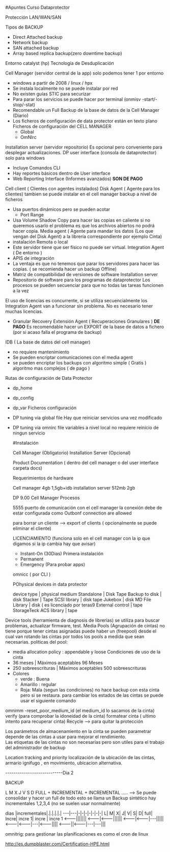 #Apuntes Curso Dataprotector

Protección LAN/WAN/SAN

Tipos de BACKUP

- Direct Attached backup
- Network backup
- SAN attached backup
- Array based replica backup(zero downtime backup)

Entorno catalyst (hp) Tecnología de Desduplicación

Cell Manager (servidor central de la app) solo podemos tener 1 por entorno
  - windows a partir de 2008 / linux / hpx
  - Se instala localmente no se puede instalar por red
  - No existen guías STIC para securizar
  - Para parar los servicios se puede hacer por terminal (onmisv -start/-stop/-stat)
  - Recomendable un Full Backup de la base de datos de la Cell Manager (Diario)
  - Los ficheros de configuración de data protector están en texto plano
    Ficheros de configuración del CELL MANAGER
    - Global
    - OmNIrc
    
Installation server (servidor repositorio) Es opcional pero conveniente para desplegar actualizaciones.
DP user interface (consola de dataprotector) solo para windows
  - Incluye Comandos CLI
 - Hay reportes básicos dentro de User interface 
 - Web Reporting Interface (Informes avanzados) **SON DE PAGO**
 
Cell client ( Clientes con agentes instalados)
Disk Agent ( Agente para los clientes) tambien se puede instalar en el cell manager backup a nivel de ficheros
  - Usa puertos dinámicos pero se pueden acotar
    - Port Range
  - Usa Volume Shadow Copy para hacer las copias en caliente si no queremos usarlo el problema es que los archivos abiertos no podrá hacer copia.
Media agent ( Agente para mandar los datos (Los que vengan del Disk Agent) a la librería correspondiente por ejemplo Cinta)
  - instalación Remota o local
  - Este servidor tiene que ser físico no puede ser virtual.
Integration Agent ( De entorno )
- APIS de integración
- La ventaja es que no tenemos que parar los servidores para hacer las copias.
  ( se recomienda hacer un backup Offline)
- Matriz de compatibilidad de versiones de software
Installation server
- Repositorio de software para los programas de dataprotector
Los procesos se pueden secuenciar para que no todas las tareas funcionen a la vez

El uso de licencias es concurrente, si se utiliza secuencialmente los Integration Agent van a funcionar sin problema. No es necesario tener muchas licencias.

- Granular Recovery Extensión Agent ( Recuperaciones Granulares ) **DE PAGO**
Es recomendable hacer un EXPORT de la base de datos a fichero (por si acaso falla el programa de backup)

IDB ( La base de datos del cell manager)
- no requiere mantenimiento
- Se pueden encriptar comunicaciones con el media agent
- se pueden encriptar los backups con algoritmo simple ( Gratis ) algoritmo mas complejos ( de pago )

Rutas de configuración de Data Protector
- dp_home
- dp_config
- dp_var
Ficheros configuración 
- DP tuning via global file
  Hay que reiniciar servicios una vez modificado
- DP tuning via omnirc file
  variables a nivel local
  no requiere reinicio de ningun servicio
  
  #Instalación
  
  Cell Manager (Obligatorio)
  Installation Server (Opcional)
  
  Product Documentation ( dentro del cell manager o del user interface carpeta docs)
  
  Requerimientos de hardware
  
  Cell manager  4gb 1,5gb+idb
  installation server   512mb 2gb
  
  DP 9.00 Cell Manager Procesos
  
  5555 puerto de comunicación con el cell manager
  la conexión debe de estar configurada como Outbonf connection are allowed
  
  para borrar un cliente --> export of clients ( opcionalmente se puede eliminar el cliente)
  
  LICENCIAMIENTO (funciona solo en el cell manager con la ip que digamos si la ip cambia hay que avisar)
  
  - Instant-On (30Dias) Primera instalación
  - Permanent
  - Emergency (Para probar apps)
  
  omnicc ( por CLI )
  
  POhysical devices in data protector
  
  device type  | physical medium
  Standalone | Disk Tape
  Backup to disk | disk
  Stacker | Tape
  SCSI library | disk tape
  Jukebox | disk MD
  File Library | disk ( es licenciado por teras9
  External control | tape
  StorageTeck ACS library | tape
  
Device tools (herramienta de diagnosis de librerías) se utiliza para buscar problemas, actualizar firmware, test.
Media Pools (Agrupación de cintas) no tiene porque tener cintas asignadas puede haber un (freepool) desde el cual van rotando las cintas
por todos los pools a medida que sean necesarias.
politicas del pool:
 - media allocation policy : appendable y loose 
Condiciones de uso de la cinta
- 36 meses  | Máximos aceptables 96 Meses
- 250 sobreescrituras | Máximos aceptables 500 sobreescrituras
- Colores 
  - verde : Buena 
  - Amarillo : regular
  - Roja: Mala (segun las condiciones) no hace backup con esta cinta pero si se restaura.
para cambiar los estados de las cintas se puede usar el siguiente comando

omnimm -reset_poor_medium_id (el medium_id lo sacamos de la cinta)
verify (para comprobar la idoneidad de la cinta)
formatear cinta ( ultimo intento para recuperar cinta)
Recycle --> para quitar la protección
  
Los parámetros de almacenamiento en la cinta se pueden parametrar depende de las cintas a usar para mejorar el rendimiento.  
Las etiquetas de las cintas no son necesarias pero son utiles para el trabajo del administrador de backup

Location tracking and priority
localización de la ubicación de las cintas, armario ignifugo , en movimiento, ubicacion alternativa.

----------------------------Dia 2

BACKUP

L   M   X   J   V   S   D
FULL + INCREMENTAL + INCREMENTAL ..... --> Se puede consolidar y hacer un full de todo esto se llama un Backup sintético
hay incrementales 1,2,3,4 (no se suelen usar normalmente)

dias |incrementales|.|.|.|.|.|
---|---|-|-|-|-|-|-|-|
L|   M|   X|   J|   V|   S|   D|
full| Incre| incre 1| incre | incre 1
<---|||||||
<---|<---||||||
<---|<---|---|||||
<---|<---|---|<---||||
<---||<---|---|---|||




omnitrig: para gestionar las planificaciones es como el cron de linux


  
  


















http://es.dumpblaster.com/Certification-HPE.html
  
  
  
  
  
  
